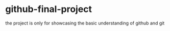 # github-final-project
the project is only for showcasing the basic understanding of github and git
